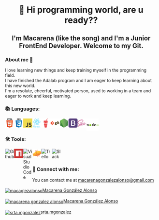 <h1 align="center">👋 Hi programming world, are u ready??</h1>
<h2 align="center">I'm Macarena (like the song) and I'm a Junior FrontEnd Developer. Welcome to my Git.</h2>

<h3 align="left">About me 📝</h3>
<p align="left">
  I love learning new things and keep training myself in the programming field.
  <br>
  I have finished the Adalab program and I am eager to keep learning about this new world.
  <br>
  I'm a resolute, cheerful, motivated person, used to working in a team and eager to work and keep learning.
</p>


<h3 align="left">📚 Languages:</h3>
<p align="left">
  <img align="left" alt="HTML5" width="30px" src="https://raw.githubusercontent.com/github/explore/80688e429a7d4ef2fca1e82350fe8e3517d3494d/topics/html/html.png" />
  <img align="left" alt="CSS3" width="30px" src="https://raw.githubusercontent.com/github/explore/80688e429a7d4ef2fca1e82350fe8e3517d3494d/topics/css/css.png" />
  <img align="left" alt="JavaScript" width="30px" src="https://raw.githubusercontent.com/github/explore/80688e429a7d4ef2fca1e82350fe8e3517d3494d/topics/javascript/javascript.png" />
  <img align="left" src="https://raw.githubusercontent.com/devicons/devicon/master/icons/react/react-original-wordmark.svg" alt="react" width="30" height="30"/>
  <img align="left" alt="Gulp" width="30px" src="https://raw.githubusercontent.com/github/explore/80688e429a7d4ef2fca1e82350fe8e3517d3494d/topics/gulp/gulp.png" />
  <img align="left" alt="Git" width="30px" src="https://raw.githubusercontent.com/github/explore/80688e429a7d4ef2fca1e82350fe8e3517d3494d/topics/git/git.png" />
  <img align="left" alt="Node.js" width="30px" src="https://raw.githubusercontent.com/github/explore/80688e429a7d4ef2fca1e82350fe8e3517d3494d/topics/nodejs/nodejs.png" />
  <img align="left" alt="Bootstrap" width="30px" src="https://raw.githubusercontent.com/github/explore/80688e429a7d4ef2fca1e82350fe8e3517d3494d/topics/bootstrap/bootstrap.png" />
  <img align="left" alt="Sass" width="30px" src="https://raw.githubusercontent.com/github/explore/80688e429a7d4ef2fca1e82350fe8e3517d3494d/topics/sass/sass.png" />
  <img align="left" src="https://raw.githubusercontent.com/devicons/devicon/master/icons/nodejs/nodejs-original-wordmark.svg" alt="nodejs" width="40" height="40"/>
</p>

<br>
<br>

<h3 align="left">🛠 Tools:</h3>
<p align="left">
  <img align="left" alt="Github" width="30px" src="https://image.flaticon.com/icons/png/512/25/25231.png" />
  <img align="left" alt="Npm" width="30px" src="https://raw.githubusercontent.com/github/explore/80688e429a7d4ef2fca1e82350fe8e3517d3494d/topics/npm/npm.png" />
  <img align="left" alt="Visual Studio Code" width="30px" src="https://upload.wikimedia.org/wikipedia/commons/thumb/9/9a/Visual_Studio_Code_1.35_icon.svg/1024px-Visual_Studio_Code_1.35_icon.svg.png" />
  <img align="left" alt="Zeplin" width="30px" src="https://raw.githubusercontent.com/github/explore/80688e429a7d4ef2fca1e82350fe8e3517d3494d/topics/zeplin/zeplin.png" />
  <img align="left" alt="Trello" width="35px" src="https://img.icons8.com/color/452/trello.png" />
  <img align="left" alt="Slack" width="30px" src="https://img.icons8.com/color/452/slack-new.png" />
</p>

<br>
<br>

<h3 align="left">🤙 Connect with me:</h3>
<p align="left">
  You can contact me at <a href="macarenagonzalezalonso@gmail.com">macarenagonzalezalonso@gmail.com</a>
  <br>
  <br>
  <a href="https://twitter.com/macaglezalonso" target="blank"><img align="center" src="https://raw.githubusercontent.com/rahuldkjain/github-profile-readme-generator/master/src/images/icons/Social/twitter.svg" alt="macaglezalonso" height="20" width="40" />Macarena González Alonso</a>
  <br>
  <br>
  <a href="https://linkedin.com/in/macarena gonzalez alonso" target="blank"><img align="center" src="https://raw.githubusercontent.com/rahuldkjain/github-profile-readme-generator/master/src/images/icons/Social/linked-in-alt.svg" alt="macarena gonzalez alonso" height="20" width="40" />Macarena González Alonso</a>
  <br>
  <br>
  <a href="https://instagram.com/srta.mgonzalez" target="blank"><img align="center" src="https://raw.githubusercontent.com/rahuldkjain/github-profile-readme-generator/master/src/images/icons/Social/instagram.svg" alt="srta.mgonzalez" height="20" width="40" />srta.mgonzalez</a>
</p>


